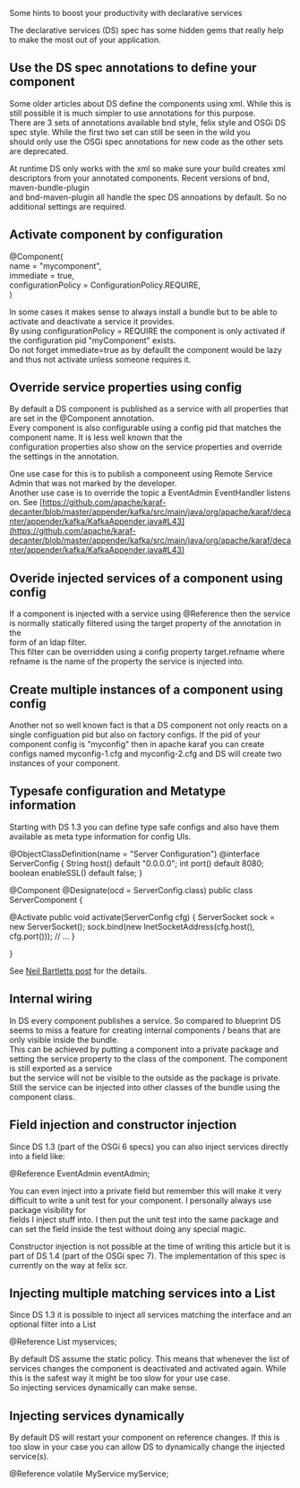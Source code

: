 Some hints to boost your productivity with declarative services

The declarative services (DS) spec has some hidden gems that really help to make the most out of your application.

Use the DS spec annotations to define your component
----------------------------------------------------

Some older articles about DS define the components using xml. While this is still possible it is much simpler to use annotations for this purpose.  
There are 3 sets of annotations available bnd style, felix style and OSGi DS spec style. While the first two set can still be seen in the wild you  
should only use the OSGi spec annotations for new code as the other sets are deprecated.

At runtime DS only works with the xml so make sure your build creates xml descriptors from your annotated components. Recent versions of bnd, maven-bundle-plugin  
and bnd-maven-plugin all handle the spec DS annoations by default. So no additional settings are required.

Activate component by configuration
-----------------------------------

@Component(  
name = "mycomponent",  
immediate = true,  
configurationPolicy = ConfigurationPolicy.REQUIRE,  
)

In some cases it makes sense to always install a bundle but to be able to activate and deactivate a service it provides.  
By using configurationPolicy = REQUIRE the component is only activated if the configuration pid "myComponent" exists.  
Do not forget immediate=true as by defaullt the component would be lazy and thus not activate unless someone requires it.

Override service properties using config
----------------------------------------

By default a DS component is published as a service with all properties that are set in the @Component annotation.  
Every component is also configurable using a config pid that matches the component name. It is less well known that the  
configuration properties also show on the service properties and override the settings in the annotation.

One use case for this is to publish a componeent using Remote Service Admin that was not marked by the developer.  
Another use case is to override the topic a EventAdmin EventHandler listens on. See [https://github.com/apache/karaf-decanter/blob/master/appender/kafka/src/main/java/org/apache/karaf/decanter/appender/kafka/KafkaAppender.java#L43](https://github.com/apache/karaf-decanter/blob/master/appender/kafka/src/main/java/org/apache/karaf/decanter/appender/kafka/KafkaAppender.java#L43)

Overide injected services of a component using config
-----------------------------------------------------

If a component is injected with a service using @Reference then the service is normally statically filtered using the target property of the annotation in the  
form of an ldap filter.  
This filter can be overridden using a config property target.refname where refname is the name of the property the service is injected into.

Create multiple instances of a component using config
-----------------------------------------------------

Another not so well known fact is that a DS component not only reacts on a single configuation pid but also on factory configs. If the pid of your component config is "myconfig" then in apache karaf you can create configs named myconfig-1.cfg and myconfig-2.cfg and DS will create two instances of your component.

Typesafe configuration and Metatype information
-----------------------------------------------

Starting with DS 1.3 you can define type safe configs and also have them available as meta type information for config UIs.

@ObjectClassDefinition(name = "Server Configuration")
@interface ServerConfig {
  String host() default "0.0.0.0";
  int port() default 8080;
  boolean enableSSL() default false;
}


@Component
@Designate(ocd = ServerConfig.class)
public class ServerComponent {

  @Activate
  public void activate(ServerConfig cfg) {
    ServerSocket sock = new ServerSocket();
    sock.bind(new InetSocketAddress(cfg.host(), cfg.port()));
    // ...
  }

}

See [Neil Bartletts post](http://njbartlett.name/2015/08/17/osgir6-declarative-services.html) for the details.

Internal wiring
---------------

In DS every component publishes a service. So compared to blueprint DS seems to miss a feature for creating internal components / beans that are only visible inside the bundle.  
This can be achieved by putting a component into a private package and setting the service property to the class of the component. The component is still exported as a service  
but the service will not be visible to the outside as the package is private. Still the service can be injected into other classes of the bundle using the component class.

Field injection and constructor injection
-----------------------------------------

Since DS 1.3 (part of the OSGi 6 specs) you can also inject services directly into a field like:

@Reference
EventAdmin eventAdmin;

You can even inject into a private field but remember this will make it very difficult to write a unit test for your component. I personally always use package visibility for  
fields I inject stuff into. I then put the unit test into the same package and can set the field inside the test without doing any special magic.

Constructor injection is not possible at the time of writing this article but it is part of DS 1.4 (part of the OSGi spec 7). The implementation of this spec is currently on the way at felix scr.

Injecting multiple matching services into a List<MyService>
-----------------------------------------------------------

Since DS 1.3 it is possible to inject all services matching the interface and an optional filter into a List

@Reference
List<MyService> myservices;

By default DS assume the static policy. This means that whenever the list of services changes the component is deactivated and activated again. While this is the safest way it might be too slow for your use case.  
So injecting services dynamically can make sense.

Injecting services dynamically
------------------------------

By default DS will restart your component on reference changes. If this is too slow in your case you can allow DS to dynamically change the injected service(s).

@Reference
volatile MyService myService;
